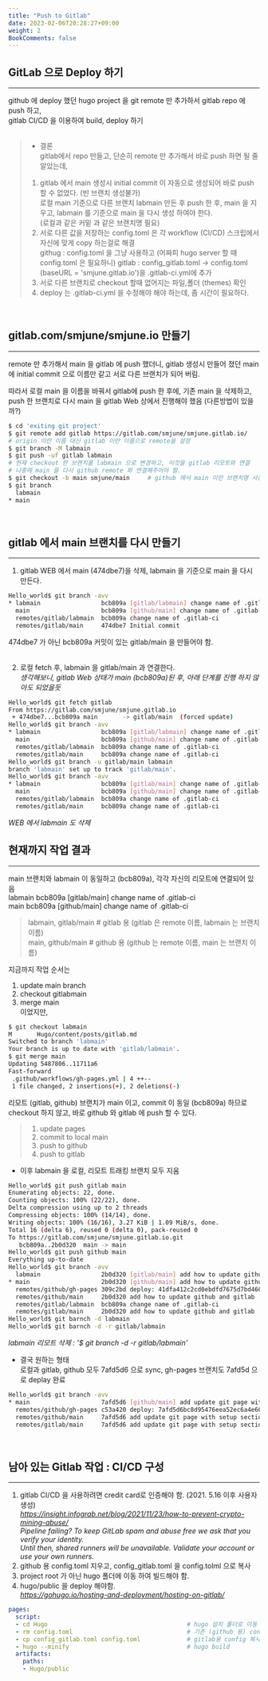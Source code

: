 ```yaml
---
title: "Push to Gitlab"
date: 2023-02-06T20:28:27+09:00
weight: 2
BookComments: false
---
```


## GitLab 으로 Deploy 하기  
---  
github 에 deploy 했던 hugo project 을 git remote 만 추가하서 gitlab repo 에 push 하고,  
gitlab CI/CD 을 이용하여 build, deploy 하기  
</br>

> * 결론     
> gitlab에서 repo 만들고, 단순히 remote 만 추가해서 바로 push 하면 될 줄 알았는데,  
> 1. gitlab 에서 main 생성시 initial commit 이 자동으로 생성되어 바로 push 할 수 없었다. (빈 브랜치 생성불가)  
>    로컬 main 기준으로 다른 브랜치 labmain 만든 후 push 한 후, main 을 지우고, labmain 를 기준으로 main 을 다시 생성 하여야 한다.  
>    (로컬과 같은 커밑 과 같은 브랜치명 필요)  
> 2. 서로 다른 값을 저장하는 config.toml 은 각 workflow (CI/CD) 스크립에서 자신에 맞게 copy 하는걸로 해결  
>    githug : config.toml 을 그냥 사용하고 (어짜피 hugo server 할 때 config.toml 은 필요하니)
>    gitlab : config_gitlab.toml -> config.toml (baseURL = 'smjune.gitlab.io')을 .gitlab-ci.yml에 추가
> 3. 서로 다른 브랜치로 checkout 할때 없어지는 파일,폴더 (themes) 확인
> 4. deploy 는 .gitlab-ci.yml 을 수정해야 해야 하는데, 좀 시간이 필요하다.  

</br>

## gitlab.com/smjune/smjune.io 만들기  
---  

remote 만 추가해서 main 을 gitlab 에 push 했더니, gitlab 생성시 만들어 졌던 
main 에 initial commit 으로 이름만 같고 서로 다른 브랜치가 되어 버림.

따라서 로컬 main 을 이름을 바꿔서 gitlab에 push 한 후에, 기존 main 을 삭제하고,
push 한 브랜치로 다시 main 을 gitlab Web 상에서 진행해야 했음 (다른방법이 있을까?)  

```bash
$ cd 'exiting git project'
$ git remote add gitlab https://gitlab.com/smjune/smjune.gitlab.io/
# origin 이란 이름 대신 gitlab 이란 이름으로 remote을 설정
$ git branch -M labmain  
$ git push -uf gitlab labmain
# 현재 checkout 한 브랜치를 labmain 으로 변경하고, 이것을 gitlab 리모트와 연결
# 나중에 main 을 다시 github remote 와 연결해주어야 함.
$ git checkout -b main smjune/main     # github 에서 main 이란 브랜치명 사용
$ git branch
  labmain
* main  
```  
</br>

## gitlab 에서 main 브랜치를 다시 만들기  
---  

1. gitlab WEB 에서 main (474dbe7)을 삭제, labmain 을 기준으로 main 을 다시 만든다.   
```bash
Hello_world$ git branch -avv
* labmain                 bcb809a [gitlab/labmain] change name of .gitlab-ci
  main                    bcb809a [github/main] change name of .gitlab-ci
  remotes/gitlab/labmain  bcb809a change name of .gitlab-ci
  remotes/gitlab/main     474dbe7 Initial commit

```
474dbe7 가 아닌 bcb809a 커밋이 있는 gitlab/main 을 만들어야 함.  
</br>

2. 로컬 fetch 후, labmain 을 gitlab/main 과 연결한다.  
*생각해보니, gitlab Web 상태가 main (bcb809a)된 후, 아래 단계를 진행 하지 않아도 되었을듯*

```bash
Hello_world$ git fetch gitlab
From https://gitlab.com/smjune/smjune.gitlab.io
 + 474dbe7...bcb809a main       -> gitlab/main  (forced update)
Hello_world$ git branch -avv
* labmain                 bcb809a [gitlab/labmain] change name of .gitlab-ci
  main                    bcb809a [github/main] change name of .gitlab-ci
  remotes/gitlab/labmain  bcb809a change name of .gitlab-ci
  remotes/gitlab/main     bcb809a change name of .gitlab-ci
Hello_world$ git branch -u gitlab/main labmain
branch 'labmain' set up to track 'gitlab/main'.
Hello_world$ git branch -avv
* labmain                 bcb809a [gitlab/main] change name of .gitlab-ci
  main                    bcb809a [github/main] change name of .gitlab-ci
  remotes/gitlab/labmain  bcb809a change name of .gitlab-ci
  remotes/gitlab/main     bcb809a change name of .gitlab-ci
```
*WEB 에서 labmain 도 삭제*
</br>

## 현재까지 작업 결과  
---  

main 브랜치와 labmain 이 동일하고 (bcb809a), 각각 자신의 리모트에 연결되어 있음   
labmain                 bcb809a [gitlab/main] change name of .gitlab-ci  
main                    bcb809a [github/main] change name of .gitlab-ci  
> labmain,    gitlab/main   # gitlab 용 (gitlab 은 remote 이름, labmain 는 브랜치 이름)  
> main,       github/main   # github 용 (github 는 remote 이름, main 는 브랜치 이름)  

지금까지 작업 순서는  
1. update main branch  
2. checkout gitlabmain  
3. merge main  
이었지만,  

```bash
$ git checkout labmain
M       Hugo/content/posts/gitlab.md
Switched to branch 'labmain'
Your branch is up to date with 'gitlab/labmain'.
$ git merge main
Updating 5487806..11711a6
Fast-forward
 .github/workflows/gh-pages.yml | 4 ++--
 1 file changed, 2 insertions(+), 2 deletions(-)
 ```  

리모트 (gitlab, github) 브랜치가 main 이고, commit 이 동일 (bcb809a) 하므로  
checkout 하지 않고, 바로 github 와 gitlab 에 push 할 수 있다.  

> 1. update pages
> 2. commit to local main
> 3. push to github
> 4. push to gitlab        
 * 이후 labmain 을 로컬, 리모트 트래킹 브랜치 모두 지움  
 
```bash
Hello_world$ git push gitlab main
Enumerating objects: 22, done.
Counting objects: 100% (22/22), done.
Delta compression using up to 2 threads
Compressing objects: 100% (14/14), done.
Writing objects: 100% (16/16), 3.27 KiB | 1.09 MiB/s, done.
Total 16 (delta 6), reused 0 (delta 0), pack-reused 0
To https://gitlab.com/smjune/smjune.gitlab.io.git
   bcb809a..2b0d320  main -> main
Hello_world$ git push github main
Everything up-to-date
Hello_world$ git branch -avv
  labmain                 2b0d320 [gitlab/main] add how to update github and gitlab
* main                    2b0d320 [github/main] add how to update github and gitlab
  remotes/github/gh-pages 309c2bd deploy: 41dfa412c2cd0ebdfd7675d7bd4604b8a07761bb
  remotes/github/main     2b0d320 add how to update github and gitlab
  remotes/gitlab/labmain  bcb809a change name of .gitlab-ci
  remotes/gitlab/main     2b0d320 add how to update github and gitlab
Hello_world$ git barnch -d labmain
Hello_world$ git barnch -d -r gitlab/labmain
```  
*labmain 리모트 삭제 : '$ git branch -d -r gitlab/labmain'*  

* 결국 원하는 형태  
로컬과 gitlab, github 모두 7afd5d6 으로 sync, gh-pages 브랜치도 7afd5d 으로 deplay 완료
```bash
Hello_world$ git branch -avv
* main                    7afd5d6 [github/main] add update git page with setup section
  remotes/github/gh-pages c53a420 deploy: 7afd5d6bc8d95476eea52ec6a4e60fd3d3642627
  remotes/github/main     7afd5d6 add update git page with setup section
  remotes/gitlab/main     7afd5d6 add update git page with setup section
``` 
</br>

## 남아 있는 Gitlab 작업 : CI/CD 구성
---  

1. gitlab CI/CD 을 사용하려면 credit card로 인증해야 함. (2021. 5.16 이후 사용자 생성)  
  *https://insight.infograb.net/blog/2021/11/23/how-to-prevent-crypto-mining-abuse/*  
  *Pipeline failing? To keep GitLab spam and abuse free we ask that you verify your identity.*  
  *Until then, shared runners will be unavailable. Validate your account or use your own runners.*  
2. github 용 config.toml 지우고, config_gitlab.toml 을 config.tolml 으로 복사  
3. project root 가 아닌 hugo 폴더에 이동 하여 빌드해야 함.  
4. hugo/public 을 deploy 해야함.  
   *https://gohugo.io/hosting-and-deployment/hosting-on-gitlab/*  

```yml
pages:
  script:
  - cd Hugo                                       # hugo 설치 폴더로 이동 
  - rm config.toml                                # 기존 (github 용) config 삭제
  - cp config_gitlab.toml config.toml             # gitlab용 config 복사
  - hugo --minify                                 # hugo build
  artifacts:
    paths:
    - Hugo/public
```